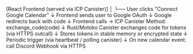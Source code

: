 [React Frontend (served via ICP Canister)]
   │
   └── User clicks "Connect Google Calendar"
            ↓
   Frontend sends user to Google OAuth
            ↓
   Google redirects back with code
            ↓
   Frontend calls → ICP Canister Method: exchange_code(code)
            ↓
   Rust/Motoko Canister exchanges code for tokens (via HTTPS outcall)
            ↓
   Stores tokens in stable memory or encrypted state
            ↓
   Periodic trigger (via heartbeat / polling canister)
            ↓
   On new calendar event: call Discord Webhook via HTTPS


